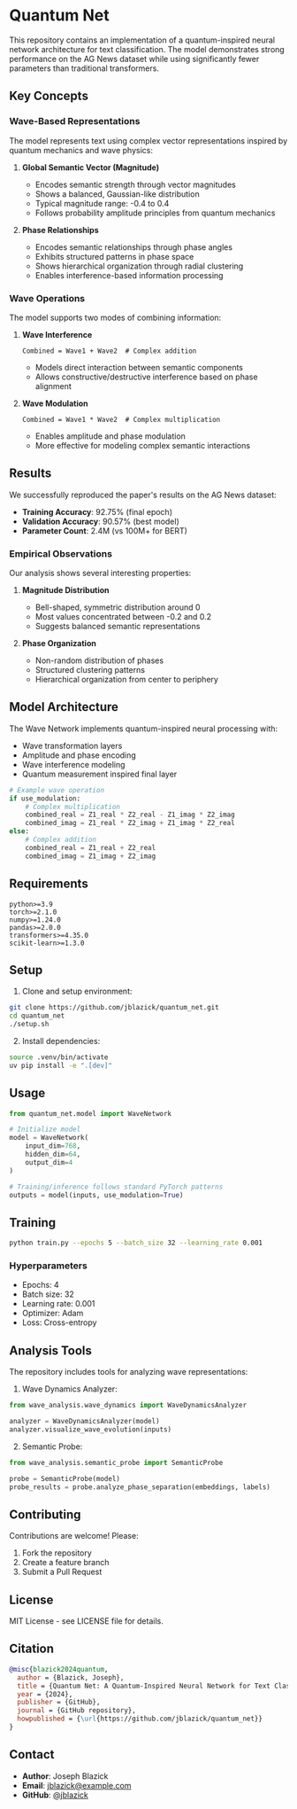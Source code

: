 # Quantum Net

This repository contains an implementation of a quantum-inspired neural network architecture for text classification. The model demonstrates strong performance on the AG News dataset while using significantly fewer parameters than traditional transformers.

## Key Concepts

### Wave-Based Representations
The model represents text using complex vector representations inspired by quantum mechanics and wave physics:

1. **Global Semantic Vector (Magnitude)**
   - Encodes semantic strength through vector magnitudes
   - Shows a balanced, Gaussian-like distribution
   - Typical magnitude range: -0.4 to 0.4
   - Follows probability amplitude principles from quantum mechanics

2. **Phase Relationships**
   - Encodes semantic relationships through phase angles
   - Exhibits structured patterns in phase space
   - Shows hierarchical organization through radial clustering
   - Enables interference-based information processing

### Wave Operations
The model supports two modes of combining information:

1. **Wave Interference**
   ```
   Combined = Wave1 + Wave2  # Complex addition
   ```
   - Models direct interaction between semantic components
   - Allows constructive/destructive interference based on phase alignment

2. **Wave Modulation**
   ```
   Combined = Wave1 * Wave2  # Complex multiplication
   ```
   - Enables amplitude and phase modulation
   - More effective for modeling complex semantic interactions

## Results

We successfully reproduced the paper's results on the AG News dataset:
- **Training Accuracy**: 92.75% (final epoch)
- **Validation Accuracy**: 90.57% (best model)
- **Parameter Count**: 2.4M (vs 100M+ for BERT)

### Empirical Observations

Our analysis shows several interesting properties:

1. **Magnitude Distribution**
   - Bell-shaped, symmetric distribution around 0
   - Most values concentrated between -0.2 and 0.2
   - Suggests balanced semantic representations

2. **Phase Organization**
   - Non-random distribution of phases
   - Structured clustering patterns
   - Hierarchical organization from center to periphery

## Model Architecture

The Wave Network implements quantum-inspired neural processing with:
- Wave transformation layers
- Amplitude and phase encoding
- Wave interference modeling
- Quantum measurement inspired final layer

```python
# Example wave operation
if use_modulation:
    # Complex multiplication
    combined_real = Z1_real * Z2_real - Z1_imag * Z2_imag
    combined_imag = Z1_real * Z2_imag + Z1_imag * Z2_real
else:
    # Complex addition
    combined_real = Z1_real + Z2_real
    combined_imag = Z1_imag + Z2_imag
```

## Requirements

```
python>=3.9
torch>=2.1.0
numpy>=1.24.0
pandas>=2.0.0
transformers>=4.35.0
scikit-learn>=1.3.0
```

## Setup

1. Clone and setup environment:
```bash
git clone https://github.com/jblazick/quantum_net.git
cd quantum_net
./setup.sh
```

2. Install dependencies:
```bash
source .venv/bin/activate
uv pip install -e ".[dev]"
```

## Usage

```python
from quantum_net.model import WaveNetwork

# Initialize model
model = WaveNetwork(
    input_dim=768,
    hidden_dim=64,
    output_dim=4
)

# Training/inference follows standard PyTorch patterns
outputs = model(inputs, use_modulation=True)
```

## Training

```bash
python train.py --epochs 5 --batch_size 32 --learning_rate 0.001
```

### Hyperparameters
- Epochs: 4
- Batch size: 32
- Learning rate: 0.001
- Optimizer: Adam
- Loss: Cross-entropy

## Analysis Tools

The repository includes tools for analyzing wave representations:

1. Wave Dynamics Analyzer:
```python
from wave_analysis.wave_dynamics import WaveDynamicsAnalyzer

analyzer = WaveDynamicsAnalyzer(model)
analyzer.visualize_wave_evolution(inputs)
```

2. Semantic Probe:
```python
from wave_analysis.semantic_probe import SemanticProbe

probe = SemanticProbe(model)
probe_results = probe.analyze_phase_separation(embeddings, labels)
```

## Contributing

Contributions are welcome! Please:
1. Fork the repository
2. Create a feature branch
3. Submit a Pull Request

## License

MIT License - see LICENSE file for details.

## Citation

```bibtex
@misc{blazick2024quantum,
  author = {Blazick, Joseph},
  title = {Quantum Net: A Quantum-Inspired Neural Network for Text Classification},
  year = {2024},
  publisher = {GitHub},
  journal = {GitHub repository},
  howpublished = {\url{https://github.com/jblazick/quantum_net}}
}
```

## Contact

- **Author**: Joseph Blazick
- **Email**: jblazick@example.com
- **GitHub**: [@jblazick](https://github.com/jblazick)